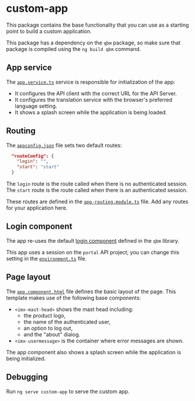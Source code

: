 # custom-app

This package contains the base functionality that you can use as a starting point to build a custom application.

This package has a dependency on the `qbm` package, so make sure that package is compiled using the `ng build qbm` command.

## App service

The [`app.service.ts`](./src/app/app.service.ts) service is responsible for initialization of the app:

- It configures the API client with the correct URL for the API Server.
- It configures the translation service with the browser's preferred language setting.
- It shows a splash screen while the application is being loaded.

## Routing

The [`appconfig.json`](./src/appconfig.json) file sets two default routes:

``` json
  "routeConfig": {
    "login": "",
    "start": "start"
  }
```

The `login` route is the route called when there is no authenticated session.
The `start` route is the route called when there is an authenticated session.

These routes are defined in the [`app-routing.module.ts`](./src/app/app-routing.module.ts) file. Add any routes for your application here.

## Login component

The app re-uses the default [login component](../qbm/src/lib/login/login.component.ts) defined in the `qbm` library.

This app uses a session on the `portal` API project; you can change this setting in the [`environment.ts`](./src/environments/environment.ts) file.

## Page layout

The [`app.component.html`](./src/app/app.component.html) file defines the basic layout of the page. This template makes use of the following base components:

- `<imx-mast-head>` shows the mast head including:
  - the product logo,
  - the name of the authenticated user,
  - an option to log out,
  - and the "about" dialog.
- `<imx-usermessage>` is the container where error messages are shown.

The app component also shows a splash screen while the application is being initialized.

## Debugging

Run `ng serve custom-app` to serve the custom app.
